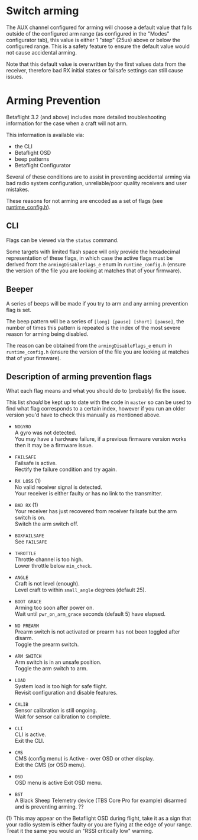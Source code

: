 # Switch arming

The AUX channel configured for arming will choose a default value that falls outside of the configured arm range (as configured in the "Modes" configurator tab), this value is either 1 "step" (25us) above or below the configured range. This is a safety feature to ensure the default value would not cause accidental arming.

Note that this default value is overwritten by the first values data from the receiver, therefore bad RX initial states or failsafe settings can still cause issues.

# Arming Prevention

Betaflight 3.2 (and above) includes more detailed troubleshooting information for the case when a craft will not arm.

This information is available via:
- the CLI
- Betaflight OSD
- beep patterns
- Betaflight Configurator

Several of these conditions are to assist in preventing accidental arming via bad radio system configuration, unreliable/poor quality receivers and user mistakes.

These reasons for not arming are encoded as a set of flags (see [runtime_config.h](https://github.com/betaflight/betaflight/blob/master/src/main/fc/runtime_config.h)).

## CLI

Flags can be viewed via the `status` command.

Some targets with limited flash space will only provide the hexadecimal representation of these flags, in which case the active flags must be derived from the `armingDisableFlags_e` enum in `runtime_config.h` (ensure the version of the file you are looking at matches that of your firmware).

## Beeper

A series of beeps will be made if you try to arm and any arming prevention flag is set.

The beep pattern will be a series of `[long] [pause] [short] [pause]`, the number of times this pattern is repeated is the index of the most severe reason for arming being disabled.

The reason can be obtained from the `armingDisableFlags_e` enum in `runtime_config.h` (ensure the version of the file you are looking at matches that of your firmware).

## Description of arming prevention flags

What each flag means and what you should do to (probably) fix the issue.

This list *should* be kept up to date with the code in `master` so can be used to find what flag corresponds to a certain index, however if you run an older version you'd have to check this manually as mentioned above.

- `NOGYRO`  
  A gyro was not detected.  
  You may have a hardware failure, if a previous firmware version works then it may be a firmware issue.

- `FAILSAFE`  
  Failsafe is active.  
  Rectify the failure condition and try again.

- `RX LOSS` (1)  
  No valid receiver signal is detected.  
  Your receiver is either faulty or has no link to the transmitter.

- `BAD RX` (1)  
  Your receiver has just recovered from receiver failsafe but the arm switch is on.   
  Switch the arm switch off.

- `BOXFAILSAFE`  
  See `FAILSAFE`

- `THROTTLE`  
  Throttle channel is too high.  
  Lower throttle below `min_check`.

- `ANGLE`  
  Craft is not level (enough).  
  Level craft to within `small_angle` degrees (default 25).

- `BOOT GRACE`  
  Arming too soon after power on.  
  Wait until `pwr_on_arm_grace` seconds (default 5) have elapsed.

- `NO PREARM`  
  Prearm switch is not activated or prearm has not been toggled after disarm.  
  Toggle the prearm switch.

- `ARM SWITCH`  
  Arm switch is in an unsafe position.  
  Toggle the arm switch to arm.

- `LOAD`  
  System load is too high for safe flight.  
  Revisit configuration and disable features.

- `CALIB`  
  Sensor calibration is still ongoing.  
  Wait for sensor calibration to complete.

- `CLI`  
  CLI is active.  
  Exit the CLI.

- `CMS`  
  CMS (config menu) is Active - over OSD or other display.  
  Exit the CMS (or OSD menu).

- `OSD`  
  OSD menu is active
  Exit OSD menu.

- `BST`  
  A Black Sheep Telemetry device (TBS Core Pro for example) disarmed and is preventing arming.
  ??

(1) This may appear on the Betaflight OSD during flight, take it as a sign that your radio system is either faulty or you are flying at the edge of your range. Treat it the same you would an "RSSI critically low" warning.